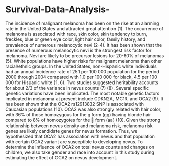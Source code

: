# Survival-Data-Analysis-
The incidence of malignant melanoma has been on the rise at an alarming rate in the United States and attracted great attention (1).  The occurrence of melanoma is associated with race, skin color, skin tendency to burn, freckles, blue or green eye color, light hair color, family history, and prevalence of numerous melanocytic nevi (2-4). It has been shown that the presence of numerous melanocytic nevi is the strongest risk factor for melanoma. Nevi are likely to be precursor lesions for 20-60% of melanomas (5). White populations have higher risks for malignant melanoma than other racial/ethnic groups. In the United States, non-Hispanic white individuals had an annual incidence rate of 25.1 per 100 000 population for the period 2000 through 2004 compared with 1.0 per 100 000 for black, 4.5 per 100 000 for Hispanic white (1, 6).  Two studies suggested heritability accounts for about 2/3 of the variance in nevus counts (7) (8). Several specific genetic variations have been implicated. The most notable genetic factors implicated in melanoma at present include CDKN2A, MC1R, and OCA2 (9).  It has been shown that the OCA2 rs12913832 SNP is associated with Caucasian populations (10). OCA2 was also strongly related with hair color, with 36% of those homozygous for the g form (gg) having blonde hair compared to 8% of homozygotes for the  form (aa) (10).    Given the strong relationship between nevus density and melanoma risk, melanoma risk genes are likely candidate genes for nevus formation. Thus, we hypothesized that OCA2 has association with nevus and that population with certain OCA2 variant are susceptible to developing nevus.  To determine the influence of OCA2 on total nevus counts and changes on children, we also take gender and race into account in this study during estimating the effect of OCA2 on nevus development. 

